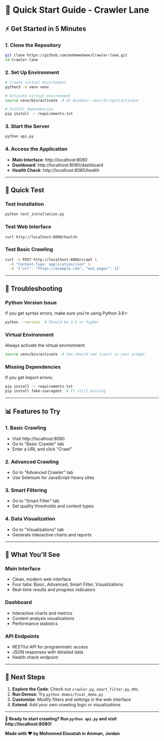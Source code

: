 # 🚀 Quick Start Guide - Crawler Lane

## ⚡ **Get Started in 5 Minutes**

### **1. Clone the Repository**
```bash
git clone https://github.com/mohmmedwee/Crawler-lane.git
cd Crawler-lane
```

### **2. Set Up Environment**
```bash
# Create virtual environment
python3 -m venv venv

# Activate virtual environment
source venv/bin/activate  # On Windows: venv\Scripts\activate

# Install dependencies
pip install -r requirements.txt
```

### **3. Start the Server**
```bash
python api.py
```

### **4. Access the Application**
- **Main Interface**: http://localhost:8080
- **Dashboard**: http://localhost:8080/dashboard
- **Health Check**: http://localhost:8080/health

---

## 🎯 **Quick Test**

### **Test Installation**
```bash
python test_installation.py
```

### **Test Web Interface**
```bash
curl http://localhost:8080/health
```

### **Test Basic Crawling**
```bash
curl -X POST http://localhost:8080/crawl \
  -H "Content-Type: application/json" \
  -d '{"url": "https://example.com", "max_pages": 1}'
```

---

## 🔧 **Troubleshooting**

### **Python Version Issue**
If you get syntax errors, make sure you're using Python 3.6+:
```bash
python --version  # Should be 3.6 or higher
```

### **Virtual Environment**
Always activate the virtual environment:
```bash
source venv/bin/activate  # You should see (venv) in your prompt
```

### **Missing Dependencies**
If you get import errors:
```bash
pip install -r requirements.txt
pip install fake-useragent  # If still missing
```

---

## 📊 **Features to Try**

### **1. Basic Crawling**
- Visit http://localhost:8080
- Go to "Basic Crawler" tab
- Enter a URL and click "Crawl"

### **2. Advanced Crawling**
- Go to "Advanced Crawler" tab
- Use Selenium for JavaScript-heavy sites

### **3. Smart Filtering**
- Go to "Smart Filter" tab
- Set quality thresholds and content types

### **4. Data Visualization**
- Go to "Visualizations" tab
- Generate interactive charts and reports

---

## 🎨 **What You'll See**

### **Main Interface**
- Clean, modern web interface
- Four tabs: Basic, Advanced, Smart Filter, Visualizations
- Real-time results and progress indicators

### **Dashboard**
- Interactive charts and metrics
- Content analysis visualizations
- Performance statistics

### **API Endpoints**
- RESTful API for programmatic access
- JSON responses with detailed data
- Health check endpoint

---

## 🚀 **Next Steps**

1. **Explore the Code**: Check out `crawler.py`, `smart_filter.py`, etc.
2. **Run Demos**: Try `python demos/final_demo.py`
3. **Customize**: Modify filters and settings in the web interface
4. **Extend**: Add your own crawling logic or visualizations

---

**🎯 Ready to start crawling? Run `python api.py` and visit http://localhost:8080!**

**Made with ❤️ by Mohmmed Eloustah in Amman, Jordan** 